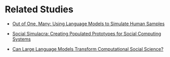 # Related Studies

* [Out of One, Many: Using Language Models to Simulate Human Samples](https://www.cambridge.org/core/services/aop-cambridge-core/content/view/035D7C8A55B237942FB6DBAD7CAA4E49/S1047198723000025a.pdf/out-of-one-many-using-language-models-to-simulate-human-samples.pdf "Out of One, Many: Using Language Models to Simulate Human Samples")

* [Social Simulacra: Creating Populated Prototypes  for Social Computing Systems](https://dl.acm.org/doi/pdf/10.1145/3526113.3545616 "Social Simulacra: Creating Populated Prototypes  for Social Computing Systems ")

* [Can Large Language Models Transform Computational Social Science?](https://arxiv.org/pdf/2305.03514 "Can Large Language Models Transform Computational Social Science?")

